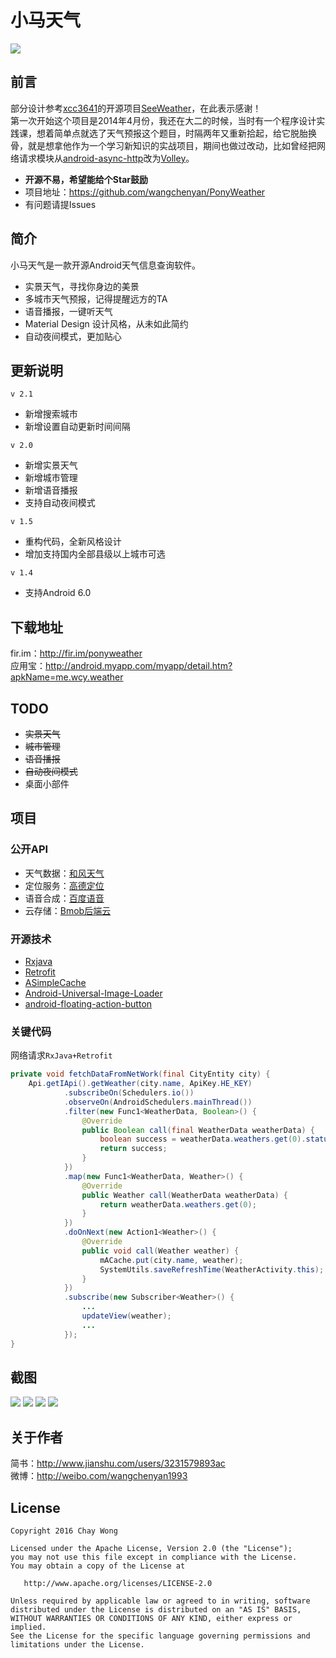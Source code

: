 # 小马天气
![](https://raw.githubusercontent.com/wangchenyan/PonyWeather/master/app/src/main/res/drawable-xxhdpi/ic_launcher.png)

## 前言
部分设计参考[xcc3641](https://github.com/xcc3641)的开源项目[SeeWeather](https://github.com/xcc3641/SeeWeather)，在此表示感谢！<br>
第一次开始这个项目是2014年4月份，我还在大二的时候，当时有一个程序设计实践课，想着简单点就选了天气预报这个题目，时隔两年又重新拾起，给它脱胎换骨，就是想拿他作为一个学习新知识的实战项目，期间也做过改动，比如曾经把网络请求模块从[android-async-http](https://github.com/loopj/android-async-http)改为[Volley](https://android.googlesource.com/platform/frameworks/volley)。

* **开源不易，希望能给个Star鼓励** 
* 项目地址：https://github.com/wangchenyan/PonyWeather
* 有问题请提Issues

## 简介
小马天气是一款开源Android天气信息查询软件。
- 实景天气，寻找你身边的美景
- 多城市天气预报，记得提醒远方的TA
- 语音播报，一键听天气
- Material Design 设计风格，从未如此简约
- 自动夜间模式，更加贴心

## 更新说明
`v 2.1`
* 新增搜索城市
* 新增设置自动更新时间间隔

`v 2.0`
* 新增实景天气
* 新增城市管理
* 新增语音播报
* 支持自动夜间模式

`v 1.5`
* 重构代码，全新风格设计
* 增加支持国内全部县级以上城市可选

`v 1.4`
* 支持Android 6.0

## 下载地址
fir.im：http://fir.im/ponyweather<br>
应用宝：http://android.myapp.com/myapp/detail.htm?apkName=me.wcy.weather

## TODO
* ~~实景天气~~
* ~~城市管理~~
* ~~语音播报~~
* ~~自动夜间模式~~
* 桌面小部件

## 项目
### 公开API
* 天气数据：[和风天气](http://www.heweather.com/)
* 定位服务：[高德定位](http://lbs.amap.com/api/android-location-sdk/)
* 语音合成：[百度语音](http://yuyin.baidu.com/)
* 云存储：[Bmob后端云](http://www.bmob.cn/)

### 开源技术
* [Rxjava](https://github.com/ReactiveX/RxJava)
* [Retrofit](https://github.com/square/retrofit)
* [ASimpleCache](https://github.com/yangfuhai/ASimpleCache)
* [Android-Universal-Image-Loader](https://github.com/nostra13/Android-Universal-Image-Loader)
* [android-floating-action-button](https://github.com/futuresimple/android-floating-action-button)

### 关键代码
网络请求`RxJava+Retrofit`
```java
private void fetchDataFromNetWork(final CityEntity city) {
    Api.getIApi().getWeather(city.name, ApiKey.HE_KEY)
            .subscribeOn(Schedulers.io())
            .observeOn(AndroidSchedulers.mainThread())
            .filter(new Func1<WeatherData, Boolean>() {
                @Override
                public Boolean call(final WeatherData weatherData) {
                    boolean success = weatherData.weathers.get(0).status.equals("ok");
                    return success;
                }
            })
            .map(new Func1<WeatherData, Weather>() {
                @Override
                public Weather call(WeatherData weatherData) {
                    return weatherData.weathers.get(0);
                }
            })
            .doOnNext(new Action1<Weather>() {
                @Override
                public void call(Weather weather) {
                    mACache.put(city.name, weather);
                    SystemUtils.saveRefreshTime(WeatherActivity.this);
                }
            })
            .subscribe(new Subscriber<Weather>() {
                ...
				updateView(weather);
				...
            });
}
```

## 截图
![](https://raw.githubusercontent.com/wangchenyan/PonyWeather/master/art/screenshot_01.jpg)
![](https://raw.githubusercontent.com/wangchenyan/PonyWeather/master/art/screenshot_02.jpg)
![](https://raw.githubusercontent.com/wangchenyan/PonyWeather/master/art/screenshot_03.jpg)
![](https://raw.githubusercontent.com/wangchenyan/PonyWeather/master/art/screenshot_04.jpg)

## 关于作者
简书：http://www.jianshu.com/users/3231579893ac<br>
微博：http://weibo.com/wangchenyan1993

## License

    Copyright 2016 Chay Wong

    Licensed under the Apache License, Version 2.0 (the "License");
    you may not use this file except in compliance with the License.
    You may obtain a copy of the License at

       http://www.apache.org/licenses/LICENSE-2.0

    Unless required by applicable law or agreed to in writing, software
    distributed under the License is distributed on an "AS IS" BASIS,
    WITHOUT WARRANTIES OR CONDITIONS OF ANY KIND, either express or implied.
    See the License for the specific language governing permissions and
    limitations under the License.
